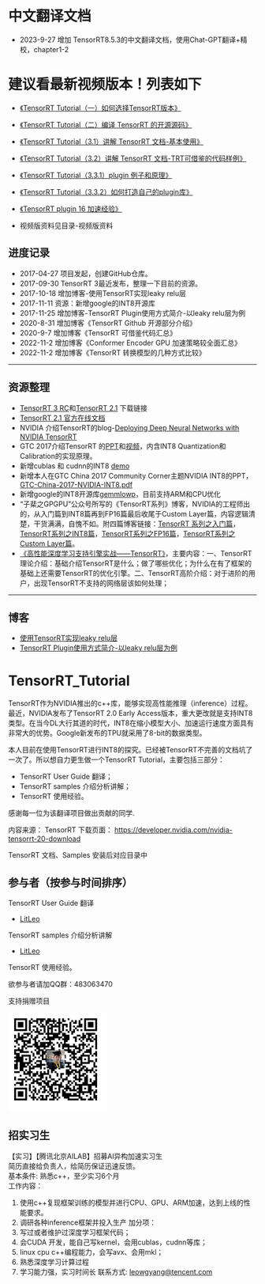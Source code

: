 # 中文翻译文档
 - 2023-9-27 增加 TensorRT8.5.3的中文翻译文档，使用Chat-GPT翻译+精校，chapter1-2
 
# 建议看最新视频版本！列表如下
 - [《TensorRT Tutorial（一）如何选择TensorRT版本》][21]
 - [《TensorRT Tutorial（二）编译 TensorRT 的开源源码》][22]
 - [《TensorRT Tutorial（3.1）讲解 TensorRT 文档-基本使用》][23]
 - [《TensorRT Tutorial（3.2）讲解 TensorRT 文档-TRT可借鉴的代码样例》][24]
 - [《TensorRT Tutorial（3.3.1）plugin 例子和原理》][25]
 - [《TensorRT Tutorial（3.3.2）如何打造自己的plugin库》][26]
 - [《TensorRT plugin 16 加速经验》][27]

 - 视频版资料见目录-视频版资料

## 进度记录
 - 2017-04-27 项目发起，创建GitHub仓库。
 - 2017-09-30 TensorRT 3最近发布，整理一下目前的资源。
 - 2017-10-18 增加博客-使用TensorRT实现leaky relu层
 - 2017-11-11 资源：新增google的INT8开源库
 - 2017-11-25 增加博客-TensorRT Plugin使用方式简介-以leaky relu层为例
 - 2020-8-31 增加博客《TensorRT Github 开源部分介绍》
 - 2020-9-7 增加博客《TensorRT 可借鉴代码汇总》
 - 2022-11-2 增加博客《Conformer Encoder GPU 加速策略较全面汇总》
 - 2022-11-2 增加博客《TensorRT 转换模型的几种方式比较》

----

## 资源整理
 - [TensorRT 3 RC][1]和[TensorRT 2.1][2] 下载链接
 - [TensorRT 2.1 官方在线文档][3] 
 - NVIDIA 介绍TensorRT的blog-[Deploying Deep Neural Networks with NVIDIA TensorRT][4]
 - GTC 2017介绍TensorRT 的[PPT][5]和[视频][6]，内含INT8 Quantization和Calibration的实现原理。
 - 新增cublas 和 cudnn的INT8 [demo][7]
 - 新增本人在GTC China 2017 Community Corner主题NVIDIA INT8的PPT， [GTC-China-2017-NVIDIA-INT8.pdf][8]
 - 新增google的INT8开源库[gemmlowp][9]，目前支持ARM和CPU优化
 - “子棐之GPGPU”公众号所写的《TensorRT系列》博客，NVIDIA的工程师出的，从入门篇到INT8篇再到FP16篇最后收尾于Custom Layer篇，内容逻辑清楚，干货满满，自愧不如。附四篇博客链接：[TensorRT 系列之入门篇][10]，[TensorRT系列之INT8篇][11]，[TensorRT系列之FP16篇][12]，[TensorRT系列之Custom Layer篇][13]。
 - [《高性能深度学习支持引擎实战——TensorRT》][14]，主要内容：一、TensorRT理论介绍：基础介绍TensorRT是什么；做了哪些优化；为什么在有了框架的基础上还需要TensorRT的优化引擎。二、TensorRT高阶介绍：对于进阶的用户，出现TensorRT不支持的网络层该如何处理；

---
## 博客
 - [使用TensorRT实现leaky relu层][15]
 - [TensorRT Plugin使用方式简介-以leaky relu层为例][16]

# TensorRT_Tutorial

TensorRT作为NVIDIA推出的c++库，能够实现高性能推理（inference）过程。最近，NVIDIA发布了TensorRT 2.0 Early Access版本，重大更改就是支持INT8类型。在当今DL大行其道的时代，INT8在缩小模型大小、加速运行速度方面具有非常大的优势。Google新发布的TPU就采用了8-bit的数据类型。

本人目前在使用TensorRT进行INT8的探究。已经被TensorRT不完善的文档坑了一次了。所以想自力更生做一个TensorRT Tutorial，主要包括三部分：
 - TensorRT User Guide 翻译；
 - TensorRT samples 介绍分析讲解；
 - TensorRT 使用经验。

 感谢每一位为该翻译项目做出贡献的同学.
 
 内容来源：
 TensorRT 下载页面：
 https://developer.nvidia.com/nvidia-tensorrt-20-download
 
 TensorRT 文档、Samples
 安装后对应目录中
 
## 参与者（按参与时间排序）
TensorRT User Guide 翻译
 - [LitLeo][18]

TensorRT samples 介绍分析讲解
- [LitLeo][20]

TensorRT 使用经验。

欲参与者请加QQ群：483063470

支持捐赠项目

 <img src="https://raw.githubusercontent.com/LitLeo/blog_pics/master/WeChat_collection.png" width = "200px" height = "200"/>

## 招实习生
【实习】【腾讯北京AILAB】招募AI异构加速实习生  
简历直接给负责人，给简历保证迅速反馈。  
基本条件: 熟悉c++，至少实习6个月  
工作内容：
1. 使用c++复现框架训练的模型并进行CPU、GPU、ARM加速，达到上线的性能要求。
2. 调研各种inference框架并投入生产
加分项：
1. 写过或者维护过深度学习框架代码； 
2. 会CUDA 开发，能自己写kernel，会用cublas，cudnn等库； 
3. linux cpu c++编程能力，会写avx、会用mkl；
4. 熟悉深度学习计算过程
5. 学习能力强，实习时间长
联系方式: leowgyang@tencent.com

  [1]: https://developer.nvidia.com/nvidia-tensorrt3rc-download
  [2]: https://developer.nvidia.com/nvidia-tensorrt-download
  [3]: http://docs.nvidia.com/deeplearning/sdk/tensorrt-user-guide/index.html
  [4]: https://devblogs.nvidia.com/parallelforall/deploying-deep-learning-nvidia-tensorrt/
  [5]: http://on-demand.gputechconf.com/gtc/2017/presentation/s7310-8-bit-inference-with-tensorrt.pdf
  [6]: http://on-demand.gputechconf.com/gtc/2017/video/s7310-szymon-migacz-8-bit-inference-with-tensorrt.mp4
  [7]: https://github.com/LitLeo/TensorRT_Tutorial/tree/master/cublas&cudnn_int8_demo
  [8]: https://github.com/LitLeo/TensorRT_Tutorial/blob/master/GTC-China-2017-NVIDIA-INT8.pdf
  [9]: https://github.com/google/gemmlowp
  [10]: https://mp.weixin.qq.com/s/E5qbMsuc7UBnNmYBzq__5Q
  [11]: https://mp.weixin.qq.com/s/wyqxUlXxgA9Eaxf0AlAVzg
  [12]: https://mp.weixin.qq.com/s/nuEVZlS6JfqRQo30S0W-Ww?scene=25#wechat_redirect
  [13]: https://mp.weixin.qq.com/s/xabDoauJc16z3-gpyre8zA
  [14]: https://mp.weixin.qq.com/s/F_VvLTWfg-COZKrQAtOSwg
  [15]: https://github.com/LitLeo/TensorRT_Tutorial/blob/master/blogs/%E4%BD%BF%E7%94%A8TensorRT%E5%AE%9E%E7%8E%B0leaky%20relu%E5%B1%82.md
  [16]: https://github.com/LitLeo/TensorRT_Tutorial/blob/master/blogs/TensorRT%20Plugin%E4%BD%BF%E7%94%A8%E6%96%B9%E5%BC%8F%E7%AE%80%E4%BB%8B-%E4%BB%A5leaky%20relu%E5%B1%82%E4%B8%BA%E4%BE%8B.md
  [17]: https://github.com/LitLeo/TensorRT_Tutorial/blob/master/Bug.md
  [18]: https://github.com/LitLeo
  [19]: https://github.com/MoyanZitto
  [20]: https://github.com/LitLeo
  [21]: https://www.bilibili.com/video/BV1Nf4y1v7sa/
  [22]: https://www.bilibili.com/video/BV1x5411n76K/
  [23]: https://www.bilibili.com/video/BV19V411t7LV/
  [24]: https://www.bilibili.com/video/BV1DT4y1A7Rx/
  [25]: https://www.bilibili.com/video/BV1op4y1p7bj/
  [26]: https://www.bilibili.com/video/BV1Qi4y1N7YS/
  [27]: https://www.bilibili.com/video/BV19Y411g7YY/


